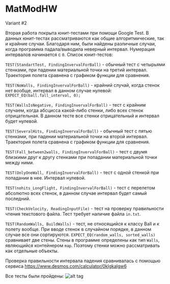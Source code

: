 # MatModHW
Variant #2

Вторая работа покрыта юнит-тестами при помощи Google Test. В данных юнит-тестах рассматриваются как общие алгоритмические, так и крайние случаи. Благодаря ним, были найдены различные случаи, когда программа падала/выводила неверный интервал. Нумерация интервалов начинается с `0`. Список юнит-тестов:

`TEST(StandartTest, FindingInvervalForBall)` - обычный тест c четырьями стенками, при падении материальной точки на третий интервал. Траектория полета сравнена с графиком функции для сравнения.

`TEST(NoWalls, FindingInvervalForBall)` - крайний случай, когда стенок нет вообще, интервал в данном случае нулевой: `EXPECT_EQ(ball.fall_interval, 0);`

`TEST(WallsIsNegative, FindingInvervalForBall)` - тест с крайним случаем, когда абсцисса какой-либо стенки, либо всех стенок отрицательная. В данном тесте все стенки отрицательный и интервал будет нулевой.

`TEST(SeveralHits, FindingInvervalForBall)` -  обычный тест c пятью стенками, при падении материальной точки на второй интервал. Траектория полета сравнена с графиком функции для сравнения.

`TEST(Fall_between2walls, FindingInvervalForBall)` - тест с двумя близкими друг к другу стенками при попадании материальной точки между ними.  

`TEST(OnlyOneWall, FindingInvervalForBall)` - тест с одной стенкой при попадании в нее. Интервал нулевой.

`TEST(nohits_LongFlight, FindingInvervalForBall)` - тест с перелетом абсолютно всех стенок, в данном случае интервал будет самый последний. 

`TEST(CheckVelocity, ReadingInputFile)` - тест на проверку правильности чтения текстового файла. Тест требует наличие файла `in.txt`. 

`TEST(RandomWalls, BuildWalls)` - тест, не относящийся к классу Ball и к полету вообще. При вводе стенок в случайном порядке, в данном случае все они сортируются. `EXPECT_EQ(random_walls, sorted_walls)` сравнивает две стены. Стены в программе определены как тип `Walls`, являющийся контейнером `map`. Поэтому стенки можно рассматривать как отдельные объекты. 


Проверка правильности интервала падения сравнивалась с помощью сервиса https://www.desmos.com/calculator/0klgkalgw6


Все тесты были пройдены:
![alt tag](http://images.vfl.ru/ii/1635859782/26bc4b0c/36516967.png)
